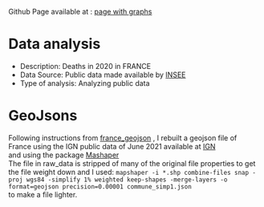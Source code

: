 Github Page available at : [page with graphs](https://grelebr.github.io/deces_2020/)

# Data analysis
- Description: Deaths in 2020 in FRANCE
- Data Source: Public data made available by [INSEE](https://www.insee.fr/fr/information/4190491)
- Type of analysis: Analyzing public data

# GeoJsons

Following instructions from [france_geojson](https://github.com/gregoiredavid/france-geojson) , I rebuilt a geojson file of France using the IGN public data of June 2021 available at [IGN](https://geoservices.ign.fr/telechargement)  
and using the package [Mashaper](https://github.com/mbloch/mapshaper)  
The file in raw_data is stripped of many of the original file properties to get the file weight down and I used:  `mapshaper -i *.shp combine-files snap -proj wgs84 -simplify 1% weighted keep-shapes -merge-layers -o format=geojson precision=0.00001 commune_simp1.json`  
to make a file lighter.


